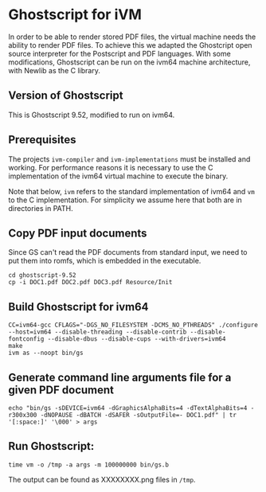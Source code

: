 # Ghostscript for iVM

In order to be able to render stored PDF files, the virtual machine needs the ability to render PDF files. To
achieve this we adapted the Ghostcript open source interpreter for the Postscript and PDF languages.
With some modifications, Ghostscript can be run on the ivm64 machine architecture, with Newlib as the C
library.

## Version of Ghostscript
This is Ghostscript 9.52, modified to run on ivm64.

## Prerequisites
The projects `ivm-compiler` and `ivm-implementations` must be installed and working. For performance reasons it is necessary to use the C implementation of the ivm64 virtual machine to execute the binary.

Note that below, `ivm` refers to the standard implementation of ivm64 and `vm` to the C implementation. For simplicity we assume here that both are in directories in PATH.

## Copy PDF input documents
Since GS can't read the PDF documents from standard input, we need to put them into romfs, which is embedded in the executable.

    cd ghostscript-9.52
    cp -i DOC1.pdf DOC2.pdf DOC3.pdf Resource/Init

## Build Ghostscript for ivm64
    CC=ivm64-gcc CFLAGS="-DGS_NO_FILESYSTEM -DCMS_NO_PTHREADS" ./configure --host=ivm64 --disable-threading --disable-contrib --disable-fontconfig --disable-dbus --disable-cups --with-drivers=ivm64
    make
    ivm as --noopt bin/gs

## Generate command line arguments file for a given PDF document
    echo "bin/gs -sDEVICE=ivm64 -dGraphicsAlphaBits=4 -dTextAlphaBits=4 -r300x300 -dNOPAUSE -dBATCH -dSAFER -sOutputFile=- DOC1.pdf" | tr '[:space:]' '\000' > args

## Run Ghostscript:
    time vm -o /tmp -a args -m 100000000 bin/gs.b

The output can be found as XXXXXXXX.png files in `/tmp`.
